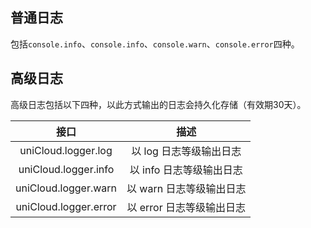 ## 普通日志

包括`console.info`、`console.info`、`console.warn`、`console.error`四种。

## 高级日志

高级日志包括以下四种，以此方式输出的日志会持久化存储（有效期30天）。

|接口									|描述											|
|:-:									|:-:											|
|uniCloud.logger.log	|以 log 日志等级输出日志	|
|uniCloud.logger.info	|以 info 日志等级输出日志	|
|uniCloud.logger.warn	|以 warn 日志等级输出日志	|
|uniCloud.logger.error|以 error 日志等级输出日志|
